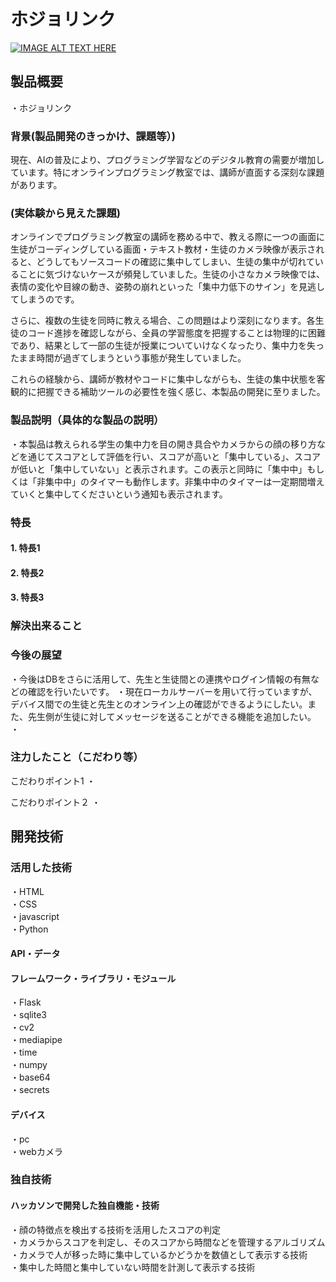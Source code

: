 # ホジョリンク

[![IMAGE ALT TEXT HERE](https://jphacks.com/wp-content/uploads/2025/05/JPHACKS2025_ogp.jpg)](https://www.youtube.com/watch?v=lA9EluZugD8)

## 製品概要
・ホジョリンク

### 背景(製品開発のきっかけ、課題等）)
現在、AIの普及により、プログラミング学習などのデジタル教育の需要が増加しています。特にオンラインプログラミング教室では、講師が直面する深刻な課題があります。​
### (実体験から見えた課題)
オンラインでプログラミング教室の講師を務める中で、教える際に一つの画面に生徒がコーディングしている画面・テキスト教材・生徒のカメラ映像が表示されると、どうしてもソースコードの確認に集中してしまい、生徒の集中が切れていることに気づけないケースが頻発していました。生徒の小さなカメラ映像では、表情の変化や目線の動き、姿勢の崩れといった「集中力低下のサイン」を見逃してしまうのです。​

さらに、複数の生徒を同時に教える場合、この問題はより深刻になります。各生徒のコード進捗を確認しながら、全員の学習態度を把握することは物理的に困難であり、結果として一部の生徒が授業についていけなくなったり、集中力を失ったまま時間が過ぎてしまうという事態が発生していました。​

これらの経験から、講師が教材やコードに集中しながらも、生徒の集中状態を客観的に把握できる補助ツールの必要性を強く感じ、本製品の開発に至りました。

### 製品説明（具体的な製品の説明）
・本製品は教えられる学生の集中力を目の開き具合やカメラからの顔の移り方などを通じてスコアとして評価を行い、スコアが高いと「集中している」、スコアが低いと「集中していない」と表示されます。この表示と同時に「集中中」もしくは「非集中中」のタイマーも動作します。非集中中のタイマーは一定期間増えていくと集中してくださいという通知も表示されます。

### 特長
#### 1. 特長1
#### 2. 特長2
#### 3. 特長3

### 解決出来ること
### 今後の展望
・今後はDBをさらに活用して、先生と生徒間との連携やログイン情報の有無などの確認を行いたいです。
・現在ローカルサーバーを用いて行っていますが、デバイス間での生徒と先生とのオンライン上の確認ができるようにしたい。また、先生側が生徒に対してメッセージを送ることができる機能を追加したい。
・

### 注力したこと（こだわり等）
こだわりポイント1
・

こだわりポイント２
・

## 開発技術

### 活用した技術
・HTML  
・CSS  
・javascript  
・Python  

#### API・データ

#### フレームワーク・ライブラリ・モジュール
・Flask  
・sqlite3  
・cv2  
・mediapipe  
・time  
・numpy  
・base64  
・secrets  

#### デバイス
・pc  
・webカメラ  

### 独自技術
#### ハッカソンで開発した独自機能・技術
・顔の特徴点を検出する技術を活用したスコアの判定  
・カメラからスコアを判定し、そのスコアから時間などを管理するアルゴリズム  
・カメラで人が移った時に集中しているかどうかを数値として表示する技術  
・集中した時間と集中していない時間を計測して表示する技術  
